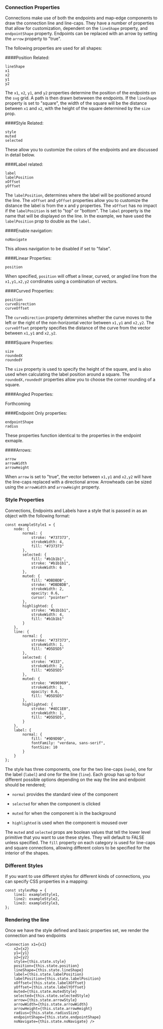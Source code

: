 ### Connection Properties

Connections make use of both the endpoints and map-edge components to draw the connection line and line-caps.  They have a number of properties that allow for customization, dependent on the `lineShape` property, and `endpointShape` property.  Endpoints can be replaced with an arrow by setting the `arrow` property to "true".  

The following properties are used for all shapes:

####Position Related:
	
	lineShape
	x1
	x2
	y1
	y2

The `x1`, `x2`, `y1`, and `y2` properties determine the position of the endpoints on the `svg` grid.  A path is then drawn betwween the endpoints.  If the `lineShape` property is set to "square", the width of the square will be the distance between `x1` and `x2`, with the height of the square determined by the `size` prop.  


####Style Related:

	style
	muted
	selected

These allow you to customize the colors of the endpoints and are discussed in detail below.

####Label related:

	label
	labelPosition
	xOffset
	yOffset

The `labelPosition`, determines where the label will be positioned around the line. The `xOffset` and `yOffset` properties allow you to customize the distance the label is from the x and y properties.  The `xOffset` has no impact if the `labelPosition` is set to "top" or "bottom".  The `label` property is the name that will be displayed on the line.  In the example, we have used the `labelPosition` prop to double as the `label`.

####Enable navigation:

	noNavigate

This allows navigation to be disabled if set to "false".

####Linear Properties:

	position

When specified, `position` will offset a linear, curved, or angled line from the `x1,y1,x2,y2` corrdinates using a combination of vectors.

####Curved Properties:

	position
	curveDirection
	curveOffset

The `curveDirection` property determines whether the curve moves to the left or the right of the non-horizontal vector between `x1,y1` and `x2,y2`.  The `curveOffset` property specifies the distance of the curve from the vector between `x1,y1` and `x2,y2`.

####Square Properties:

	size
	roundedX
	roundedY

The `size` property is used to specify the height of the square, and is also used when calculating the label position around a square.  The `roundedX,roundedY` properties allow you to choose the corner rounding of a square.

####Angled Properties:

Forthcoming


####Endpoint Only properties:
	
	endpointShape
	radius

These properties function identical to the properties in the endpoint exmaple.

####Arrows:

	arrow
	arrowWidth
	arrowHeight

When `arrow` is set to "true", the vector between `x1,y1` and `x2,y2` will have the line-caps replaced with a directional arrow.  Arrowheads can be sized using the `arrowWidth` and `arrowHeight` property.

### Style Properties

Connections, Endpoints and Labels have a style that is passed in as an object with the following format:

	const exampleStyle1 = {
	    node: {
	        normal: {
	        	stroke: "#737373", 
	        	strokeWidth: 4, 
	        	fill: "#737373"
	        },
	        selected: {
	        	fill: "#b1b1b1", 
	        	stroke: "#b1b1b1", 
	        	strokeWidth: 6
	        },
	        muted: {
	        	fill: "#DBDBDB", 
	        	stroke: "#DBDBDB", 
	        	strokeWidth: 2,
	            opacity: 0.6, 
	            cursor: "pointer"
	        },
	        highlighted: {
	        	stroke: "#b1b1b1", 
	        	strokeWidth: 4, 
	        	fill: "#b1b1b1"
	        }
	    },
	    line: {
	        normal: {
	            stroke: "#737373",
	            strokeWidth: 1,
	            fill: "#D5D5D5"
	        },
	        selected: {
	            stroke: "#333",
	            strokeWidth: 2,
	            fill: "#D5D5D5"
	        },
	        muted: {
	            stroke: "#696969",
	            strokeWidth: 1,
	            opacity: 0.6,
	            fill: "#D5D5D5"
	        },
	        highlighted: {
	            stroke: "#4EC1E0",
	            strokeWidth: 1,
	            fill: "#D5D5D5",
	        }
	    },
	    label: {
	        normal: {
	        	fill: "#9D9D9D", 
	        	fontFamily: "verdana, sans-serif", 
	        	fontSize: 10
	    	}
    	}
	};

The style has three components, one for the two line-caps (`node`), one for the label (`label`) and one for the line (`line`).  Each group has up to four different possible options depending on the way the line and endpoint should be rendered; 

* `normal` provides the standard view of the component

* `selected` for when the component is clicked

* `muted` for when the component is in the background  

* `highlighted` is used when the component is moused over  

The `muted` and `selected` props are boolean values that tell the lower level primitive that you want to use these styles.  They will default to FALSE unless specified.  The `fill` property on each category is used for line-caps and square connections, allowing different colors to be specified for the interior of the shapes.

###  Different Styles

If you want to use different styles for different kinds of connections, you can specify CSS properties in a mapping:

	const stylesMap = {
    	line1: exampleStyle1,
    	line2: exampleStyle2,
    	line3: exampleStyle3,
	};

### Rendering the line

Once we have the style defined and basic properties set, we render the connection and two endpoints

	<Connection x1={x1}
        x2={x2}
        y1={y1}
        y2={y2}
        style={this.state.style}
        position={this.state.position}
        lineShape={this.state.lineShape}
        label={this.state.labelPosition}
        labelPosition={this.state.labelPosition}
        xOffset={this.state.labelXOffset}
        yOffset={this.state.labelYOffset}
        muted={this.state.mutedStyle}
        selected={this.state.selectedStyle}
        arrow={this.state.arrowStyle}
        arrowWidth={this.state.arrowWidth}
        arrowHeight={this.state.arrowHeight}
        radius={this.state.radiusSize}
        endpointShape={this.state.endpointShape}
        noNavigate={this.state.noNavigate} />


